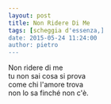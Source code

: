```yaml
---
layout: post
title: Non Ridere Di Me
tags: [scheggia d'essenza,]
date: 2015-05-24 11:24:00
author: pietro
---
```

Non ridere di me<br/>tu non sai cosa si prova<br/>come chi l'amore trova<br/>non lo sa finché non c'è.
